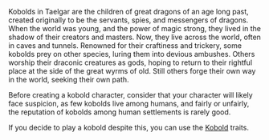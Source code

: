 
Kobolds in Taelgar are the children of great dragons of an age long past, created originally to be the servants, spies, and messengers of dragons. When the world was young, and the power of magic strong, they lived in the shadow of their creators and masters. Now, they live across the world, often in caves and tunnels. Renowned for their craftiness and trickery, some kobolds prey on other species, luring them into devious ambushes. Others worship their draconic creatures as gods, hoping to return to their rightful place at the side of the great wyrms of old. Still others forge their own way in the world, seeking their own path. 

Before creating a kobold character, consider that your character will likely face suspicion, as few kobolds live among humans, and fairly or unfairly, the reputation of kobolds among human settlements is rarely good. 

If you decide to play a kobold despite this, you can use the [Kobold](https://www.dndbeyond.com/sources/motm/fantastical-races-continued#Kobold) traits. 